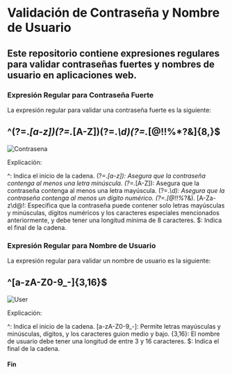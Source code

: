 # Validación de Contraseña y Nombre de Usuario

## Este repositorio contiene expresiones regulares para validar contraseñas fuertes y nombres de usuario en aplicaciones web.

### Expresión Regular para Contraseña Fuerte
La expresión regular para validar una contraseña fuerte es la siguiente:

## ^(?=.*[a-z])(?=.*[A-Z])(?=.*\d)(?=.*[@$!%*?&])[A-Za-z\d@$!%*?&]{8,}$

![Contrasena](https://github.com/Majin0328/LeneguajesAutomatas/assets/160747765/1c849ae0-f148-4d9f-b322-1c469f398ffb)

Explicación:

^: Indica el inicio de la cadena.
(?=.*[a-z]): Asegura que la contraseña contenga al menos una letra minúscula.
(?=.*[A-Z]): Asegura que la contraseña contenga al menos una letra mayúscula.
(?=.*\d): Asegura que la contraseña contenga al menos un dígito numérico.
(?=.[@$!%?&]): Asegura que la contraseña contenga al menos un carácter especial de los especificados (@$!%*?&).
[A-Za-z\d@$!%*?&]{8,}$: Especifica que la contraseña puede contener solo letras mayúsculas y minúsculas, dígitos numéricos y los 
caracteres especiales mencionados anteriormente, y debe tener una longitud mínima de 8 caracteres.
$: Indica el final de la cadena.

### Expresión Regular para Nombre de Usuario
La expresión regular para validar un nombre de usuario es la siguiente:

## ^[a-zA-Z0-9_-]{3,16}$

![User](https://github.com/Majin0328/LeneguajesAutomatas/assets/160747765/65d33f6e-77af-495b-aae9-a6f02b85af55)

Explicación:

^: Indica el inicio de la cadena.
[a-zA-Z0-9_-]: Permite letras mayúsculas y minúsculas, dígitos, y los caracteres guion medio y bajo.
{3,16}: El nombre de usuario debe tener una longitud de entre 3 y 16 caracteres.
$: Indica el final de la cadena.

#### Fin

